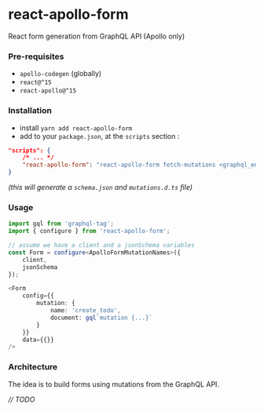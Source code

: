 # react-apollo-form
React form generation from GraphQL API (Apollo only)

### Pre-requisites

- `apollo-codegen` (globally)
- `react@^15` 
- `react-apollo@^15` 

### Installation

- install `yarn add react-apollo-form`
- add to your `package.json`, at the `scripts` section :

```json
"scripts": {
    /* ... */
    "react-apollo-form": "react-apollo-form fetch-mutations <graphql_endpoint> --outputDir <dir>"
}

```

*(this will generate a `schema.json` and `mutations.d.ts` file)*


### Usage

```ts
import gql from 'graphql-tag';
import { configure } from 'react-apollo-form';

// assume we have a client and a jsonSchema variables
const Form = configure<ApolloFormMutationNames>({
    client,
    jsonSchema
});

<Form
    config={{
        mutation: {
            name: 'create_todo',
            document: gql`mutation {...}`
        }
    }}
    data={{}}
/>

```


### Architecture


The idea is to build forms using mutations from the GraphQL API.

*// TODO*